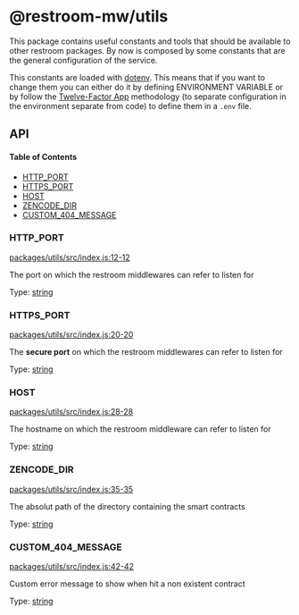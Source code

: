 # @restroom-mw/utils

This package contains useful constants and tools that should be available to other restroom packages.
By now is composed by some constants that are the general configuration of the service.

This constants are loaded with [dotenv](https://github.com/motdotla/dotenv). This means
that if you want to change them you can either do it by defining ENVIRONMENT VARIABLE or
by follow the [Twelve-Factor App](http://12factor.net/config) methodology (to separate 
configuration in the environment separate from code) to define them in a `.env` file.

## API

<!-- Generated by documentation.js. Update this documentation by updating the source code. -->

#### Table of Contents

-   [HTTP_PORT](#http_port)
-   [HTTPS_PORT](#https_port)
-   [HOST](#host)
-   [ZENCODE_DIR](#zencode_dir)
-   [CUSTOM_404_MESSAGE](#custom_404_message)

### HTTP_PORT

[packages/utils/src/index.js:12-12](https://github.com/dyne/restroom-mw/blob/6c2a934aba83fc88c888078f183105d0531243fe/packages/utils/src/index.js#L12-L12 "Source code on GitHub")

The port on which the restroom middlewares can refer to listen for

Type: [string](https://developer.mozilla.org/docs/Web/JavaScript/Reference/Global_Objects/String)

### HTTPS_PORT

[packages/utils/src/index.js:20-20](https://github.com/dyne/restroom-mw/blob/6c2a934aba83fc88c888078f183105d0531243fe/packages/utils/src/index.js#L20-L20 "Source code on GitHub")

The **secure port** on which the restroom middlewares can refer to listen for

Type: [string](https://developer.mozilla.org/docs/Web/JavaScript/Reference/Global_Objects/String)

### HOST

[packages/utils/src/index.js:28-28](https://github.com/dyne/restroom-mw/blob/6c2a934aba83fc88c888078f183105d0531243fe/packages/utils/src/index.js#L28-L28 "Source code on GitHub")

The hostname on which the restroom middleware can refer to listen for

Type: [string](https://developer.mozilla.org/docs/Web/JavaScript/Reference/Global_Objects/String)

### ZENCODE_DIR

[packages/utils/src/index.js:35-35](https://github.com/dyne/restroom-mw/blob/6c2a934aba83fc88c888078f183105d0531243fe/packages/utils/src/index.js#L35-L35 "Source code on GitHub")

The absolut path of the directory containing the smart contracts

Type: [string](https://developer.mozilla.org/docs/Web/JavaScript/Reference/Global_Objects/String)

### CUSTOM_404_MESSAGE

[packages/utils/src/index.js:42-42](https://github.com/dyne/restroom-mw/blob/6c2a934aba83fc88c888078f183105d0531243fe/packages/utils/src/index.js#L42-L42 "Source code on GitHub")

Custom error message to show when hit a non existent contract

Type: [string](https://developer.mozilla.org/docs/Web/JavaScript/Reference/Global_Objects/String)
